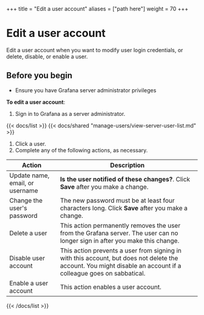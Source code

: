 +++
title = "Edit a user account"
aliases = ["path here"]
weight = 70
+++

# Edit a user account

Edit a user account when you want to modify user login credentials, or delete, disable, or enable a user.

<!--- Are users notified when these changes happen? -->

## Before you begin

- Ensure you have Grafana server administrator privileges

**To edit a user account**:

1. Sign in to Grafana as a server administrator.

{{< docs/list >}}
{{< docs/shared "manage-users/view-server-user-list.md" >}}

1. Click a user.
1. Complete any of the following actions, as necessary.

| Action                          | Description                                                                                                                                                     |
| ------------------------------- | --------------------------------------------------------------------------------------------------------------------------------------------------------------- |
| Update name, email, or username | **Is the user notified of these changes?**. Click **Save** after you make a change.                                                                             |
| Change the user's password      | The new password must be at least four characters long. Click **Save** after you make a change.                                                                 |
| Delete a user                   | This action permanently removes the user from the Grafana server. The user can no longer sign in after you make this change.                                    |
| Disable user account            | This action prevents a user from signing in with this account, but does not delete the account. You might disable an account if a colleague goes on sabbatical. |
| Enable a user account           | This action enables a user account.                                                                                                                             |

{{< /docs/list >}}
